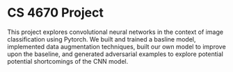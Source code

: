 # CS 4670 Project
This project explores convolutional neural networks in the context of image classification using Pytorch. We built and trained a basline model, implemented data augmentation techniques, built our own model to improve upon the baseline, and generated adversarial examples to explore potential potential shortcomings of the CNN model.
